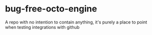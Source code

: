 # bug-free-octo-engine
A repo with no intention to contain anything, it's purely a place to point when testing integrations with github
